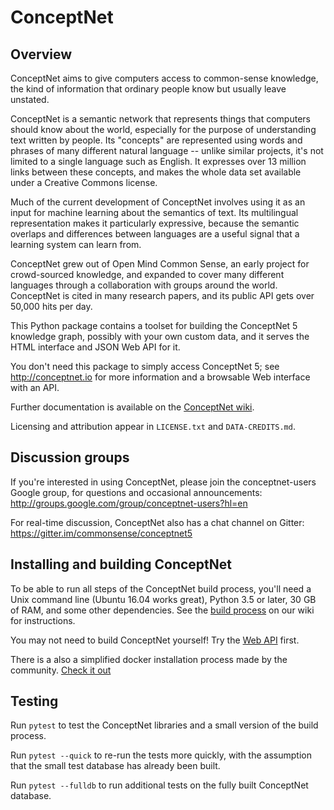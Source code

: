 # ConceptNet


## Overview

ConceptNet aims to give computers access to common-sense knowledge, the kind of
information that ordinary people know but usually leave unstated.

ConceptNet is a semantic network that represents things that computers
should know about the world, especially for the purpose of
understanding text written by people. Its "concepts" are represented
using words and phrases of many different natural language -- unlike
similar projects, it's not limited to a single language such as
English. It expresses over 13 million links between these concepts,
and makes the whole data set available under a Creative Commons
license.

Much of the current development of ConceptNet involves using it as an
input for machine learning about the semantics of text. Its
multilingual representation makes it particularly expressive, because
the semantic overlaps and differences between languages are a useful
signal that a learning system can learn from.

ConceptNet grew out of Open Mind Common Sense, an early project for
crowd-sourced knowledge, and expanded to cover many different
languages through a collaboration with groups around the
world. ConceptNet is cited in many research papers, and its public API
gets over 50,000 hits per day.


This Python package contains a toolset for building the ConceptNet 5
knowledge graph, possibly with your own custom data, and it serves the
HTML interface and JSON Web API for it.

You don't need this package to simply access ConceptNet 5; see
http://conceptnet.io for more information and a browsable Web
interface with an API.

Further documentation is available on the [ConceptNet wiki][].

Licensing and attribution appear in `LICENSE.txt` and
`DATA-CREDITS.md`.


## Discussion groups

If you're interested in using ConceptNet, please join the
conceptnet-users Google group, for questions and occasional
announcements: http://groups.google.com/group/conceptnet-users?hl=en

For real-time discussion, ConceptNet also has a chat channel on
Gitter: https://gitter.im/commonsense/conceptnet5


## Installing and building ConceptNet

To be able to run all steps of the ConceptNet build process, you'll
need a Unix command line (Ubuntu 16.04 works great), Python 3.5 or
later, 30 GB of RAM, and some other dependencies. See the [build
process][] on our wiki for instructions.

You may not need to build ConceptNet yourself! Try the [Web API][]
first.

There is a also a simplified docker installation process made by the community. [Check it out][]

[build process]: https://github.com/commonsense/conceptnet5/wiki/Build-process
[Web API]: https://github.com/commonsense/conceptnet5/wiki/API
[ConceptNet wiki]: https://github.com/commonsense/conceptnet5/wiki
[Check it out]: https://github.com/tae898/conceptnet5


## Testing

Run `pytest` to test the ConceptNet libraries and a small version of
the build process.

Run `pytest --quick` to re-run the tests more quickly, with the
assumption that the small test database has already been built.

Run `pytest --fulldb` to run additional tests on the fully built
ConceptNet database.
